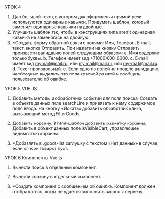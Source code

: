 
УРОК 4

1. Дан большой текст, в котором для оформления прямой речи используются одинарные кавычки. Придумать шаблон, который заменяет одинарные кавычки на двойные.
2. Улучшить шаблон так, чтобы в конструкциях типа aren't одинарная кавычка не заменялась на двойную.
3. *Создать форму обратной связи с полями: Имя, Телефон, E-mail, текст, кнопка Отправить. При нажатии на кнопку Отправить произвести валидацию полей следующим образом:
a. Имя содержит только буквы.
b. Телефон имеет вид +7(000)000-0000.
c. E-mail имеет вид mymail@mail.ru, или my.mail@mail.ru, или my-mail@mail.ru.
d. Текст произвольный.
e. Если одно из полей не прошло валидацию, необходимо выделить это поле красной рамкой и сообщить пользователю об ошибке.





УРОК 5  VUE JS

1. Добавить методы и обработчики событий для поля поиска. Создать в объекте данных поле searchLine 
и привязать к нему содержимое поля ввода. На кнопку «Искать» добавить обработчик клика, 
вызывающий метод FilterGoods.

2. Добавить корзину. В html-шаблон добавить разметку корзины. Добавить в объект данных поле isVisibleCart, 
управляющее видимостью корзины.

3. *Добавлять в .goods-list заглушку с текстом «Нет данных» в случае, если список товаров пуст.



УРОК 6  Компоненты Vue.js

1. Вынести поиск в отдельный компонент.

2. Вынести корзину в отдельный компонент.

3. *Создать компонент с сообщением об ошибке. Компонент должен отображаться, 
   когда не удаётся выполнить запрос к серверу.

